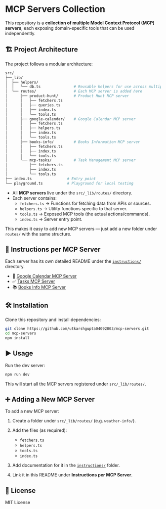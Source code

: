 # MCP Servers Collection

This repository is a **collection of multiple Model Context Protocol (MCP) servers**, each exposing domain-specific tools that can be used independently.

## 🏗️ Project Architecture

The project follows a modular architecture:

```bash
src/
├──_lib/
│  ├── helpers/
│  │   └── db.ts               # Reusable helpers for use across multiple servers
│  └── routes/                 # Each MCP server is added here
│      ├── product-hunt/       # Product Hunt MCP server
│      │   ├── fetchers.ts
│      │   ├── queries.ts
│      │   ├── index.ts
│      │   └── tools.ts
│      ├── google-calendar/    # Google Calendar MCP server
│      │   ├── fetchers.ts
│      │   ├── helpers.ts
│      │   ├── index.ts
│      │   └── tools.ts
│      ├── books-info/         # Books Information MCP server
│      │   ├── fetchers.ts
│      │   ├── index.ts
│      │   └── tools.ts
│      └── mcp-tasks/          # Task Management MCP server
│          ├── fetchers.ts
│          ├── index.ts
│          └── tools.ts
├── index.ts                # Entry point
└── playground.ts           # Playground for local testing

```

-   All **MCP servers** live under the `src/_lib/routes/` directory.
-   Each server contains:
    -   `fetchers.ts` → Functions for fetching data from APIs or sources.
    -   `helpers.ts` → Utility functions specific to that server.
    -   `tools.ts` → Exposed MCP tools (the actual actions/commands).
    -   `index.ts` → Server entry point.

This makes it easy to add new MCP servers — just add a new folder under `routes/` with the same structure.

## 📂 Instructions per MCP Server

Each server has its own detailed README under the [`instructions/`](./instructions) directory.

-   📅 [Google Calendar MCP Server](./instructions/google-calendar.md)
-   ✅ [Tasks MCP Server](./instructions/task-management.md)
-   📚 [Books Info MCP Server](./instructions/book-info.md)

## 🛠️ Installation

Clone this repository and install dependencies:

```bash
git clone https://github.com/utkarshgupta04092003/mcp-servers.git
cd mcp-servers
npm install
```

## ▶️ Usage

Run the dev server:

```bash
npm run dev
```

This will start all the MCP servers registered under `src/_lib/routes/`.

## ➕ Adding a New MCP Server

To add a new MCP server:

1. Create a folder under `src/_lib/routes/` (e.g. `weather-info/`).
2. Add the files (as required):

    - `fetchers.ts`
    - `helpers.ts`
    - `tools.ts`
    - `index.ts`

3. Add documentation for it in the [`instructions/`](./instructions) folder.
4. Link it in this README under **Instructions per MCP Server**.

## 📜 License

MIT License
